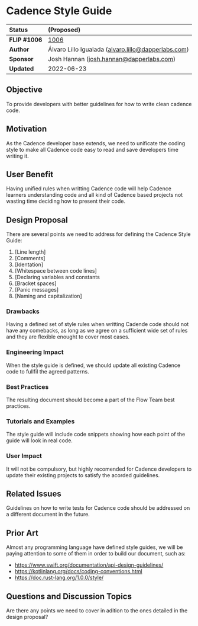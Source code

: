 # Cadence Style Guide

| Status        | (Proposed)       |
:-------------- |:---------------------------------------------------- |
| **FLIP #1006**    | [1006](https://github.com/onflow/flow/pull/1006)|
| **Author** | Álvaro Lillo Igualada (alvaro.lillo@dapperlabs.com) |
| **Sponsor**   | Josh Hannan (josh.hannan@dapperlabs.com)             |
| **Updated**   | 2022-06-23                                           | 

## Objective

To provide developers with better guidelines for how to write clean cadence code.

## Motivation

As the Cadence developer base extends, we need to unificate the coding style to make all Cadence code easy to read and save developers time writing it.


## User Benefit

Having unified rules when writting Cadence code will help Cadence learners understanding code and all kind of Cadence based projects not wasting time deciding how to present their code.

## Design Proposal

There are several points we need to address for defining the Cadence Style Guide:

1. [Line length]
1. [Comments]
1. [Identation]
1. [Whitespace between code lines]
1. [Declaring variables and constants
1. [Bracket spaces]
1. [Panic messages]
1. [Naming and capitalization]


### Drawbacks

Having a defined set of style rules when writting Cadende code should not have any comebacks, as long as we agree on a sufficient wide set of rules and they are flexible enought to cover most cases.


### Engineering Impact

When the style guide is defined, we should update all existing Cadence code to fullfil the agreed patterns.

### Best Practices

The resulting document should become a part of the Flow Team best practices.

### Tutorials and Examples

The style guide will include code snippets showing how each point of the guide will look in real code.

### User Impact

It will not be compulsory, but highly recomended for Cadence developers to update their existing projects to satisfy the acorded guidelines. 

## Related Issues

Guidelines on how to write tests for Cadence code should be addressed on a different document in the future.

## Prior Art

Almost any programming language have defined style guides, we will be paying attention to some of them in order to build our document, such as: 
* https://www.swift.org/documentation/api-design-guidelines/
* https://kotlinlang.org/docs/coding-conventions.html
* https://doc.rust-lang.org/1.0.0/style/

## Questions and Discussion Topics

Are there any points we need to cover in adition to the ones detailed in the design proposal?
